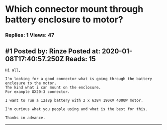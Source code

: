 # Which connector mount through battery enclosure to motor?

### Replies: 1 Views: 47

## \#1 Posted by: Rinze Posted at: 2020-01-08T17:40:57.250Z Reads: 15

```
Hi all,

I'm looking for a good connector what is going through the battery enclosure to the motor.
The kind what i can mount on the enclosure.
For example GX20-3 connector.

I want to run a 12s8p battery with 2 x 6384 190KV 4000W motor.

I'm curious what you people using and what is the best for this.

Thanks in advance.
```

---
